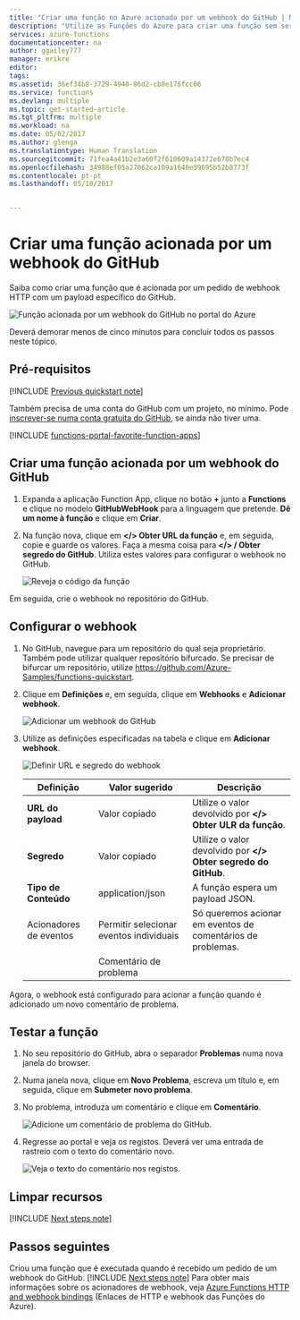 ```yaml
---
title: "Criar uma função no Azure acionada por um webhook do GitHub | Microsoft Docs"
description: "Utilize as Funções do Azure para criar uma função sem servidores que é invocada por um webhook do GitHub."
services: azure-functions
documentationcenter: na
author: ggailey777
manager: erikre
editor: 
tags: 
ms.assetid: 36ef34b8-3729-4940-86d2-cb8e176fcc06
ms.service: functions
ms.devlang: multiple
ms.topic: get-started-article
ms.tgt_pltfrm: multiple
ms.workload: na
ms.date: 05/02/2017
ms.author: glenga
ms.translationtype: Human Translation
ms.sourcegitcommit: 71fea4a41b2e3a60f2f610609a14372e678b7ec4
ms.openlocfilehash: 34988ef05a27062ca109a1640e39695b52b8773f
ms.contentlocale: pt-pt
ms.lasthandoff: 05/10/2017


---
```

# <a name="create-a-function-triggered-by-a-github-webhook"></a>Criar uma função acionada por um webhook do GitHub

Saiba como criar uma função que é acionada por um pedido de webhook HTTP com um payload específico do GitHub. 

![Função acionada por um webhook do GitHub no portal do Azure](./media/functions-create-github-webhook-triggered-function/function-app-in-portal-editor.png)

Deverá demorar menos de cinco minutos para concluir todos os passos neste tópico.

## <a name="prerequisites"></a>Pré-requisitos 

[!INCLUDE [Previous quickstart note](../../includes/functions-quickstart-previous-topics.md)]

Também precisa de uma conta do GitHub com um projeto, no mínimo. Pode [inscrever-se numa conta gratuita do GitHub](https://github.com/join), se ainda não tiver uma.

[!INCLUDE [functions-portal-favorite-function-apps](../../includes/functions-portal-favorite-function-apps.md)] 

## <a name="create-function"></a>Criar uma função acionada por um webhook do GitHub

1. Expanda a aplicação Function App, clique no botão **+** junto a **Functions** e clique no modelo **GitHubWebHook** para a linguagem que pretende. **Dê um nome à função** e clique em **Criar**. 

2. Na função nova, clique em **</> Obter URL da função** e, em seguida, copie e guarde os valores. Faça a mesma coisa para **</> / Obter segredo do GitHub**. Utiliza estes valores para configurar o webhook no GitHub. 

    ![Reveja o código da função](./media/functions-create-github-webhook-triggered-function/functions-copy-function-url-github-secret.png) 
         
Em seguida, crie o webhook no repositório do GitHub. 

## <a name="configure-the-webhook"></a>Configurar o webhook
1. No GitHub, navegue para um repositório do qual seja proprietário. Também pode utilizar qualquer repositório bifurcado. Se precisar de bifurcar um repositório, utilize <https://github.com/Azure-Samples/functions-quickstart>. 
 
2. Clique em **Definições** e, em seguida, clique em **Webhooks** e **Adicionar webhook**.
   
    ![Adicionar um webhook do GitHub](./media/functions-create-github-webhook-triggered-function/functions-create-new-github-webhook-2.png)

3. Utilize as definições especificadas na tabela e clique em **Adicionar webhook**.
 
    ![Definir URL e segredo do webhook](./media/functions-create-github-webhook-triggered-function/functions-create-new-github-webhook-3.png)

    | Definição      |  Valor sugerido   | Descrição                              |
    | ------------ |  ------- | -------------------------------------------------- |
    | **URL do payload** | Valor copiado | Utilize o valor devolvido por **</> Obter ULR da função**. |
    | **Segredo**   | Valor copiado | Utilize o valor devolvido por **</> Obter segredo do GitHub**. |
    | **Tipo de Conteúdo** | application/json | A função espera um payload JSON. |
    | Acionadores de eventos | Permitir selecionar eventos individuais | Só queremos acionar em eventos de comentários de problemas.  |
    |                | Comentário de problema                    |  |

Agora, o webhook está configurado para acionar a função quando é adicionado um novo comentário de problema. 

## <a name="test-the-function"></a>Testar a função
1. No seu repositório do GitHub, abra o separador **Problemas** numa nova janela do browser.

2. Numa janela nova, clique em **Novo Problema**, escreva um título e, em seguida, clique em **Submeter novo problema**. 

2. No problema, introduza um comentário e clique em **Comentário**. 

    ![Adicione um comentário de problema do GitHub.](./media/functions-create-github-webhook-triggered-function/functions-github-webhook-add-comment.png) 

3. Regresse ao portal e veja os registos. Deverá ver uma entrada de rastreio com o texto do comentário novo. 
    
     ![Veja o texto do comentário nos registos.](./media/functions-create-github-webhook-triggered-function/function-app-view-logs.png)
 

## <a name="clean-up-resources"></a>Limpar recursos

[!INCLUDE [Next steps note](../../includes/functions-quickstart-cleanup.md)]

## <a name="next-steps"></a>Passos seguintes

Criou uma função que é executada quando é recebido um pedido de um webhook do GitHub. 
[!INCLUDE [Next steps note](../../includes/functions-quickstart-next-steps.md)] Para obter mais informações sobre os acionadores de webhook, veja [Azure Functions HTTP and webhook bindings](functions-bindings-http-webhook.md) (Enlaces de HTTP e webhook das Funções do Azure). 




